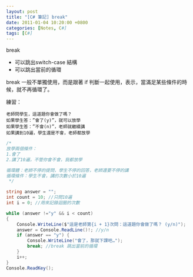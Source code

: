 ```yaml
---
layout: post
title: "[C# 筆記] break"
date: 2011-01-04 10:20:00 +0800
categories: [Notes, C#]
tags: [C#]
---
```

break
- 可以跳出switch-case 結構
- 可以跳出當前的循環

break 一般不單獨使用，而是跟著 if 判斷一起使用，表示，當滿足某些條件的時候，就不再循環了。

練習：
```text
老師問學生，這道題你會做了嗎？
如果學生答：”會了(y)”，就可以放學
如果學生答：”不會(n)”，老師就繼續講
如果講到10遍，學生還是不會，老師都放學
```
```c#
/*
放學兩個條件：
1.會了
2.講了10遍，不管你會不會，我都放學

循環體：老師不停的提問，學生不停的回答，老師還要不停的講
循環條件：學生不會，講的次數小於10遍
 */

string answer = "";
int count = 10; //只問10遍
int i = 0; //用來記錄迴圈的次數

while (answer !="y" && i < count)
{
    Console.WriteLine($"這是老師第{i + 1}次問：這道題你會做了嗎？ (y/n)");
    answer = Console.ReadLine()!; //y/n
    if (answer == "y") {
        Console.WriteLine("會了，那就下課吧…");
        break; //break 跳出當前的循環
    }
    i++;
}
Console.ReadKey();
```


